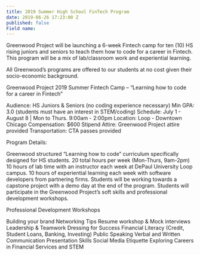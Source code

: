 ```yaml
---
title: 2019 Summer High School FinTech Program
date: 2019-06-26 17:23:00 Z
published: false
Field name: 
---
```


Greenwood Project will be launching a 6-week Fintech camp for ten (10) HS rising juniors and seniors to teach them how to code for a career in Fintech. This program will be a mix of lab/classroom work and experiential learning.


All Greenwood’s programs are offered to our students at no cost given their socio-economic background.
 

Greenwood Project 2019 Summer Fintech Camp – “Learning how to code for a career in Fintech”

 

Audience: HS Juniors & Seniors (no coding experience necessary)
Min GPA: 3.0 (students must have an interest in STEM/coding)
Schedule: July 1 - August 8 | Mon to Thurs. 9:00am - 2:00pm
Location: Loop - Downtown Chicago
Compensation: $600 Stipend
Attire: Greenwood Project attire provided
Transportation: CTA passes provided
 

Program Details:

Greenwood structured “Learning how to code” curriculum specifically designed for HS students. 
20 total hours per week (Mon-Thurs, 9am-2pm)
10 hours of lab time with an instructor each week at DePaul University Loop campus.
10 hours of experiential learning each week with software developers from partnering firms.
Students will be working towards a capstone project with a demo day at the end of the program.
Students will participate in the Greenwood Project’s soft skills and professional development workshops.
 

Professional Development Workshops

Building your brand
Networking Tips
Resume workshop & Mock interviews
Leadership & Teamwork 
Dressing for Success
Financial Literacy (Credit, Student Loans, Banking, Investing)
Public Speaking
Verbal and Written Communication
Presentation Skills 
Social Media Etiquette
Exploring Careers in Financial Services and STEM